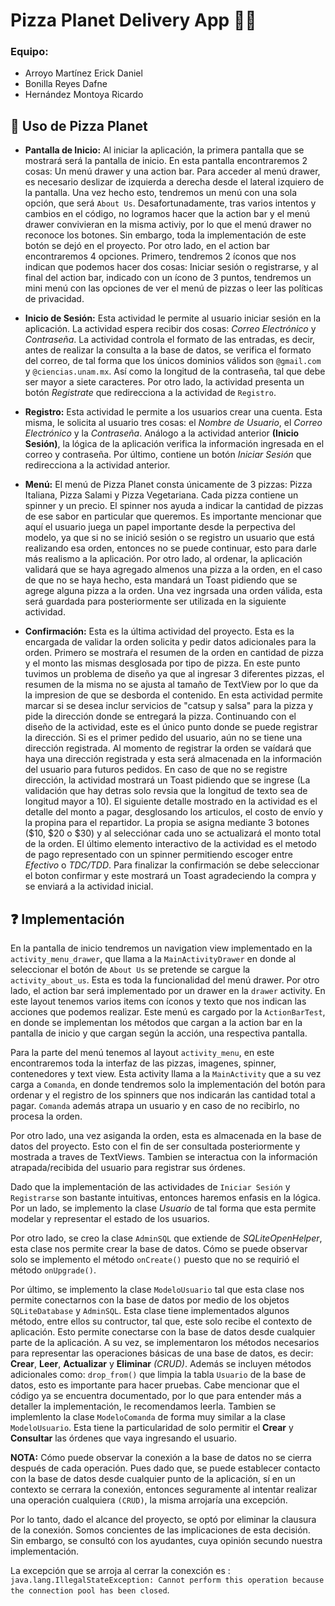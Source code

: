 # Pizza Planet Delivery App 📱🍕

### **Equipo:**

- Arroyo Martínez Erick Daniel
- Bonilla Reyes Dafne
- Hernández Montoya Ricardo
  
## 📲 Uso de Pizza Planet

- **Pantalla de Inicio:** Al iniciar la aplicación, la primera pantalla que se mostrará será la pantalla de inicio. En esta pantalla encontraremos 2 cosas: Un menú drawer y una action bar. Para acceder al menú drawer, es necesario deslizar de izquierda a derecha desde el lateral izquiero de la pantalla. Una vez hecho esto, tendremos un menú con una sola opción, que será `About Us`. Desafortunadamente, tras varios intentos y cambios en el código, no logramos hacer que la action bar y el menú drawer convivieran en la misma activiy, por lo que el menú drawer no reconoce los botones. Sin embargo, toda la implementación de este botón se dejó en el proyecto. Por otro lado, en el action bar encontraremos 4 opciones. Primero, tendremos 2 íconos que nos indican que podemos hacer dos cosas: Iniciar sesión o registrarse, y al final del action bar, indicado con un ícono de 3 puntos, tendremos un mini menú con las opciones de ver el menú de pizzas o leer las políticas de privacidad.

- **Inicio de Sesión:** Esta actividad le permite al usuario iniciar sesión en la aplicación. La actividad espera recibir dos cosas: *Correo Electrónico* y *Contraseña*. La actividad controla el formato de las entradas, es decir, antes de realizar la consulta a la base de datos, se verifica el formato del correo, de tal forma que los únicos dominios válidos son `@gmail.com` y `@ciencias.unam.mx`. Así como la longitud de la contraseña, tal que debe ser mayor a siete caracteres.
Por otro lado, la actividad presenta un botón *Registrate* que redirecciona a la actividad de `Registro`.  
  
- **Registro:** Esta actividad le permite a los usuarios crear una cuenta. Esta misma, le solicita al usuario tres cosas: el *Nombre de Usuario*, el *Correo Electrónico* y la *Contraseña*. Análogo a la actividad anterior **(Inicio Sesión)**, la lógica de la aplicación verifica la información ingresada en el correo y contraseña. Por último, contiene un botón *Iniciar Sesión* que redirecciona a la actividad anterior.
  
- **Menú:** El menú de Pizza Planet consta únicamente de 3 pizzas: Pizza Italiana, Pizza Salami y Pizza Vegetariana. Cada pizza contiene un spinner y un precio. El spinner nos ayuda a indicar la cantidad de pizzas de ese sabor en particular que queremos. Es importante mencionar que aquí el usuario juega un papel importante desde la perpectiva del modelo, ya que si no se inició sesión o se registro un usuario que está realizando esa orden, entonces no se puede continuar, esto para darle más realismo a la aplicación. Por otro lado, al ordenar, la aplicación validará que se haya agregado almenos una pizza a la orden, en el caso de que no se haya hecho, esta mandará un Toast pidiendo que se agrege alguna pizza a la orden.
Una vez ingrsada una orden válida, esta será guardada para posteriormente ser utilizada en la siguiente actividad. 
  
- **Confirmación:** Esta es la última actividad del proyecto. Esta es la encargada de validar la orden solicita y pedir datos adicionales para la orden. Primero se mostraŕa el resumen de la orden en cantidad de pizza y el monto las mismas desglosada por tipo de pizza. En este punto tuvimos un problema de diseño ya que al ingresar 3 diferentes pizzas, el resumen de la misma no se ajusta al tamaño de TextView por lo que da la impresion de que se desborda el contenido. En esta actividad permite marcar si se desea inclur servicios de "catsup y salsa" para la pizza y pide la dirección donde se entregará la pizza. Continuando con el diseño de la actividad, este es el único punto donde se puede registrar la dirección. Si es el primer pedido del usuario, aún no se tiene una dirección registrada. Al momento de registrar la orden se vaídará que haya una dirección registrada y esta será almacenada en la información del usuario para futuros pedidos. En caso de que no se registre dirección, la actividad mostrará un Toast pidiendo que se ingrese (La validación que hay detras solo revsia que la longitud de texto sea de longitud mayor a 10). 
El siguiente detalle mostrado en la actividad es el detalle del monto a pagar, desglosando los articulos, el costo de envío y la propina para el repartidor. La propia se asigna mediante 3 botones ($10, $20 o $30) y al selecciónar cada uno se actualizará el monto total de la orden.
El último elemento interactivo de la actividad es el metodo de pago representado con un spinner permitiendo escoger entre *Efectivo* o *TDC/TDD*.
Para finalizar la confirmación se debe seleccionar el boton confirmar y este mostrará un Toast agradeciendo la compra y se enviará a la actividad inicial.

## ❓ Implementación

En la pantalla de inicio tendremos un navigation view implementado en la `activity_menu_drawer`, que llama a la `MainActivityDrawer` en donde al seleccionar el botón de `About Us` se pretende se cargue la `activity_about_us`. Esta es toda la funcionalidad del menú drawer. Por otro lado, el action bar será implementado por un drawer en la `drawer` activity. En este layout tenemos varios items con íconos y texto que nos indican las acciones que podemos realizar. Este menú es cargado por la `ActionBarTest`, en donde se implementan los métodos que cargan a la action bar en la pantalla de inicio y que cargan según la acción, una respectiva pantalla.

Para la parte del menú tenemos al layout `activity_menu`, en este encontraremos toda la interfaz de las pizzas, imagenes, spinner, contenedores y text view. Esta activity llama a la `MainActivity` que a su vez carga a `Comanda`, en donde tendremos solo la implementación del botón para ordenar y el registro de los spinners que nos indicarán las cantidad total a pagar. `Comanda` además atrapa un usuario y en caso de no recibirlo, no procesa la orden.

Por otro lado, una vez asiganda la orden, esta es almacenada en la base de datos del proyecto. Esto con el fin de ser consultada posteriormente y mostrada a traves de TextViews. Tambien se interactua con la información atrapada/recibida del usuario para registrar sus órdenes. 

Dado que la implementación de las actividades de `Iniciar Sesión` y `Registrarse` son bastante intuitivas, entonces haremos enfasis en la lógica. Por un lado, se implemento la clase *Usuario* de tal forma que esta permite modelar y representar el estado de los usuarios. 

Por otro lado, se creo la clase `AdminSQL` que extiende de *SQLiteOpenHelper*, esta clase nos permite crear la base de datos. Cómo se puede observar solo se implemento el método `onCreate()` puesto que no se requirió el método `onUpgrade()`.

Por último, se implemento la clase `ModeloUsuario` tal que esta clase nos permite conectarnos con la base de datos por medio de los objetos `SQLiteDatabase` y `AdminSQL`. Esta clase tiene implementados algunos método, entre ellos su contructor, tal que, este solo recibe el contexto de aplicación. Esto permite conectarse con la base de datos desde cualquier parte de la aplicación. A su vez, se implementaron los métodos necesarios para representar las operaciones básicas de una base de datos, es decir: **Crear**, **Leer**, **Actualizar** y **Eliminar** *(CRUD)*. Además se incluyen métodos adicionales como: `drop_from()` que limpia la tabla `Usuario` de la base de datos, esto es importante para hacer pruebas. Cabe mencionar que el código ya se encuentra documentado, por lo que para entender más a detaller la implementación, le recomendamos leerla.
Tambien se implemlento la clase `ModeloComanda` de forma muy similar a la clase `ModeloUsuario`. Esta tiene la particularidad de solo permitir el **Crear** y **Consultar** las órdenes que vaya ingresando el usuario.

**NOTA:** Cómo puede observar la conexión a la base de datos no se cierra después de cada operación. Pues dado que,
se puede establecer contacto con la base de datos desde cualquier punto de la aplicación, sí en un contexto se cerrara la conexión, entonces seguramente al intentar realizar una operación cualquiera `(CRUD)`, la misma arrojaría una excepción. 

Por lo tanto, dado el alcance del proyecto, se optó por eliminar la clausura de la conexión. Somos concientes de las implicaciones de esta decisión. Sin embargo, se consultó con los ayudantes, cuya opinión secundo nuestra implementación. 

La excepción que se arroja al cerrar la conexción es : 
`java.lang.IllegalStateException: Cannot perform this operation because the connection pool has been closed`.
